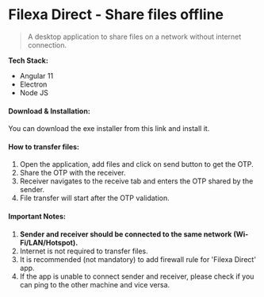 # Filexa Direct - Share files offline
> A desktop application to share files on a network without internet connection.


**Tech Stack:**

- Angular 11
- Electron
- Node JS

#### Download & Installation:
You can download the exe installer from this link and install it.

#### How to transfer files:
 
1. Open the application, add files and click on send button to get the OTP.
2. Share the OTP with the receiver.
3. Receiver navigates to the receive tab and enters the OTP shared by the sender.
4. File transfer will start after the OTP validation.

#### Important Notes:

1. **Sender and receiver should be connected to the same network (Wi-Fi/LAN/Hotspot).**
2. Internet is not required to transfer files.
3. It is recommended (not mandatory) to add firewall rule for 'Filexa Direct' app.
4. If the app is unable to connect sender and receiver, please check if you can ping to the other machine and vice versa.
